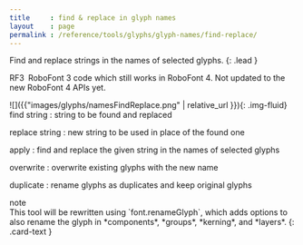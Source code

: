 ```yaml
---
title     : find & replace in glyph names
layout    : page
permalink : /reference/tools/glyphs/glyph-names/find-replace/
---
```


Find and replace strings in the names of selected glyphs.
{: .lead }

<span class="badge text-bg-warning rounded-0">RF3</span> RoboFont 3 code which still works in RoboFont 4. Not updated to the new RoboFont 4 APIs yet.  


<div class='row'>

<div class='col-sm-4' markdown='1'>
![]({{"images/glyphs/namesFindReplace.png" | relative_url }}){: .img-fluid}
</div>

<div class='col-sm-8' markdown='1'>
find string
: string to be found and replaced

replace string
: new string to be used in place of the found one

apply
: find and replace the given string in the names of selected glyphs

overwrite
: overwrite existing glyphs with the new name

duplicate
: rename glyphs as duplicates and keep original glyphs
</div>

</div>


<div class="card bg-light my-3 rounded-0">
<div class="card-header">note</div>
<div class="card-body" markdown='1'>
This tool will be rewritten using `font.renameGlyph`, which adds options to also rename the glyph in *components*, *groups*, *kerning*, and *layers*.
{: .card-text }
</div>
</div>

